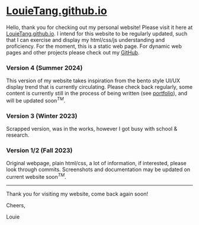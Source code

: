 # [LouieTang.github.io](https://louietang.github.io/)

Hello, thank you for checking out my personal website! Please visit it here at [LouieTang.github.io](https://louietang.github.io/). I intend for this website to be regularly updated, such that I can exercise and display my html/css/js understanding and proficiency. For the moment, this is a static web page. For dynamic web pages and other projects please check out my [GitHub](https://github.com/LouieTang).

### Version 4 (Summer 2024)
This version of my website takes inspiration from the bento style UI/UX display trend that is currently circulating. Please check back regularly, some content is currently still in the process of being written (see [portfolio](https://louietang.github.io/#bento-portfolio)), and will be updated soon<sup>*TM*</sup>.

### Version 3 (Winter 2023)
Scrapped version, was in the works, however I got busy with school & research.

### Version 1/2 (Fall 2023)
Original webpage, plain html/css, a lot of information, if interested, please look through commits. Screenshots and documentation may be updated on current website soon<sup>*TM*</sup>.

---
Thank you for visiting my website, come back again soon!

Cheers,

Louie
